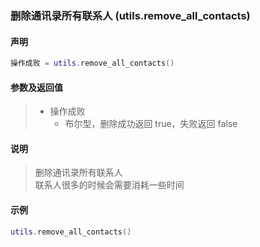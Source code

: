### 删除通讯录所有联系人 (**utils\.remove\_all\_contacts**)


#### 声明
```lua
操作成败 = utils.remove_all_contacts()
```


#### 参数及返回值
> - 操作成败
>   - 布尔型，删除成功返回 true，失败返回 false


#### 说明
> 删除通讯录所有联系人  
> 联系人很多的时候会需要消耗一些时间  


#### 示例  
```lua
utils.remove_all_contacts()
```

